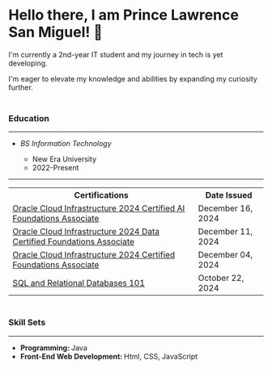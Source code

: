<h1><br> Hello there, I am Prince Lawrence San Miguel! 👋 </h1>
<p>I'm currently a 2nd-year IT student and my journey in tech is yet developing.</p>

<p>I'm eager to elevate my knowledge and abilities by expanding my curiosity further.</p>


<h3><br>Education</h3>
<hr>
<ul>
  <li><i>BS Information Technology</i></li>
    <ul> 
      <li>New Era University</li>
      <li>2022-Present</li>
    </ul>
</ul>

<hr>
<table style="width:100%">
  <tr>
    <th>Certifications</th>
    <th>Date Issued</th>
  </tr>
  <tr>
    <td><a href = "https://catalog-education.oracle.com/pls/certview/sharebadge?id=5E494FD939FAF8745D453EF2379EACE6F6E45D12CA608F060C14A0D881165A75">
      Oracle Cloud Infrastructure 2024 Certified AI Foundations Associate</a></td>
    <td>December 16, 2024</td>
  </tr>
  <tr>
    <td><a href = "https://catalog-education.oracle.com/pls/certview/sharebadge?id=5195B24E5913784A208671CB17AE0EF9BD5C810A44A44C950B074876DAF261B2"> Oracle Cloud Infrastructure 2024 Data Certified Foundations Associate</a></td>
    <td>December 11, 2024</td>
  </tr>
  <tr> 
    <td><a href = "https://catalog-education.oracle.com/ords/certview/sharebadge?id=5195B24E5913784A208671CB17AE0EF95B5DA492A4EB77AF3A9E61C6DDDA1920"> Oracle Cloud Infrastructure 2024 Certified Foundations Associate</a></td>
    <td>December 04, 2024</td>
  </tr>
  <tr>
    <td><a href = "https://courses.cognitiveclass.ai/certificates/49eaf3fe6f284bd3a94c4a8e69d79316"> SQL and Relational Databases 101 </a></td>
    <td>October 22, 2024</td>
  </tr>
</table>

<h3><br>Skill Sets</h3>
<hr>
<ul>
  <li><strong>Programming: </strong>Java</li>
  <li><strong>Front-End Web Development: </strong>Html, CSS, JavaScript</li>
</ul>
